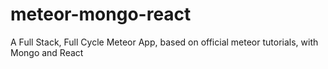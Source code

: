 # meteor-mongo-react
A Full Stack, Full Cycle Meteor App, based on official meteor tutorials, with Mongo and React
